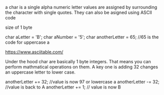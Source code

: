 

a char is a single alpha numeric letter
values are assigned by surrounding the character with single quotes. They can also be asigned using ASCII code

size of 1 byte 

char aLetter = 'B';
char aNumber = '5';
char anotherLetter = 65;  //65 is the code for uppercase a


https://www.asciitable.com/


Under the hood char are basically 1 byte integers. That means you can perform mathmatical operations on them.  A key one is adding 32 changes an uppercase letter to lower case.

anotherLetter += 32; //value is now 97 or lowercase a
anotherLetter -= 32; //value is back to A
anotherLetter += 1;  // value is now B
